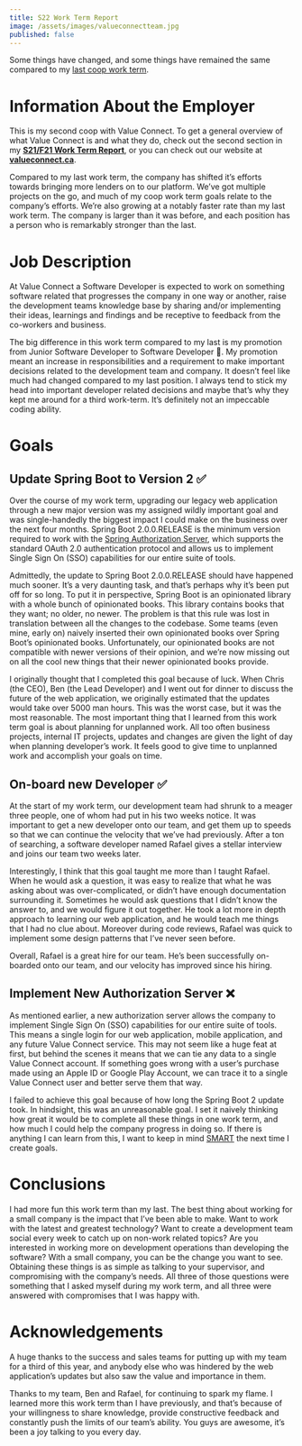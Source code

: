 ```yaml
---
title: S22 Work Term Report
image: /assets/images/valueconnectteam.jpg
published: false
---
```


Some things have changed, and some things have remained the same compared to my [last coop work term](https://ryansheppard.tech/documentation/coop_work_reports/valueconnect).

# Information About the Employer

This is my second coop with Value Connect. To get a general overview of what Value Connect is and what they do, check out the second section in my **[S21/F21 Work Term Report](https://ryansheppard.tech/documentation/coop_work_reports/valueconnect)**, or you can check out our website at [**valueconnect.ca**](http://valueconnect.ca).

Compared to my last work term, the company has shifted it’s efforts towards bringing more lenders on to our platform. We’ve got multiple projects on the go, and much of my coop work term goals relate to the company’s efforts. We’re also growing at a notably faster rate than my last work term. The company is larger than it was before, and each position has a person who is remarkably stronger than the last.

# Job Description

At Value Connect a Software Developer is expected to work on something software related that progresses the company in one way or another, raise the development teams knowledge base by sharing and/or implementing their ideas, learnings and findings and be receptive to feedback from the co-workers and business.

The big difference in this work term compared to my last is my promotion from Junior Software Developer to Software Developer 🎉. My promotion meant an increase in responsibilities and a requirement to make important decisions related to the development team and company. It doesn’t feel like much had changed compared to my last position. I always tend to stick my head into important developer related decisions and maybe that’s why they kept me around for a third work-term. It’s definitely not an impeccable coding ability.

# Goals

## Update Spring Boot to Version 2 ✅

Over the course of my work term, upgrading our legacy web application through a new major version was my assigned wildly important goal and was single-handedly the biggest impact I could make on the business over the next four months. Spring Boot 2.0.0.RELEASE is the minimum version required to work with the [Spring Authorization Server](https://github.com/spring-projects/spring-authorization-server), which supports the standard OAuth 2.0 authentication protocol and allows us to implement Single Sign On (SSO) capabilities for our entire suite of tools.

Admittedly, the update to Spring Boot 2.0.0.RELEASE should have happened much sooner. It’s a very daunting task, and that’s perhaps why it’s been put off for so long. To put it in perspective, Spring Boot is an opinionated library with a whole bunch of opinionated books. This library contains books that they want; no older, no newer. The problem is that this rule was lost in translation between all the changes to the codebase. Some teams (even mine, early on) naively inserted their own opinionated books over Spring Boot’s opinionated books. Unfortunately, our opinionated books are not compatible with newer versions of their opinion, and we’re now missing out on all the cool new things that their newer opinionated books provide.

I originally thought that I completed this goal because of luck. When Chris (the CEO), Ben (the Lead Developer) and I went out for dinner to discuss the future of the web application, we originally estimated that the updates would take over 5000 man hours. This was the worst case, but it was the most reasonable. The most important thing that I learned from this work term goal is about planning for unplanned work. All too often business projects, internal IT projects, updates and changes are given the light of day when planning developer’s work. It feels good to give time to unplanned work and accomplish your goals on time.

## On-board new Developer ✅

At the start of my work term, our development team had shrunk to a meager three people, one of whom had put in his two weeks notice. It was important to get a new developer onto our team, and get them up to speeds so that we can continue the velocity that we’ve had previously. After a ton of searching, a software developer named Rafael gives a stellar interview and joins our team two weeks later.

Interestingly, I think that this goal taught me more than I taught Rafael. When he would ask a question, it was easy to realize that what he was asking about was over-complicated, or didn’t have enough documentation surrounding it. Sometimes he would ask questions that I didn’t know the answer to, and we would figure it out together. He took a lot more in depth approach to learning our web application, and he would teach me things that I had no clue about. Moreover during code reviews, Rafael was quick to implement some design patterns that I’ve never seen before.

Overall, Rafael is a great hire for our team. He’s been successfully on-boarded onto our team, and our velocity has improved since his hiring.

## Implement New Authorization Server ❌

As mentioned earlier, a new authorization server allows the company to implement Single Sign On (SSO) capabilities for our entire suite of tools. This means a single login for our web application, mobile application, and any future Value Connect service. This may not seem like a huge feat at first, but behind the scenes it means that we can tie any data to a single Value Connect account. If something goes wrong with a user’s purchase made using an Apple ID or Google Play Account, we can trace it to a single Value Connect user and better serve them that way.

I failed to achieve this goal because of how long the Spring Boot 2 update took. In hindsight, this was an unreasonable goal. I set it naively thinking how great it would be to complete all these things in one work term, and how much I could help the company progress in doing so. If there is anything I can learn from this, I want to keep in mind [SMART](https://www.atlassian.com/blog/productivity/how-to-write-smart-goals) the next time I create goals.

# Conclusions

I had more fun this work term than my last. The best thing about working for a small company is the impact that I’ve been able to make. Want to work with the latest and greatest technology? Want to create a development team social every week to catch up on non-work related topics? Are you interested in working more on development operations than developing the software? With a small company, you can be the change you want to see. Obtaining these things is as simple as talking to your supervisor, and compromising with the company’s needs. All three of those questions were something that I asked myself during my work term, and all three were answered with compromises that I was happy with.

# Acknowledgements

A huge thanks to the success and sales teams for putting up with my team for a third of this year, and anybody else who was hindered by the web application’s updates but also saw the value and importance in them.

Thanks to my team, Ben and Rafael, for continuing to spark my flame. I learned more this work term than I have previously, and that’s because of your willingness to share knowledge, provide constructive feedback and constantly push the limits of our team’s ability. You guys are awesome, it’s been a joy talking to you every day.
